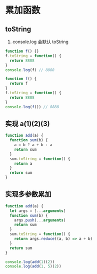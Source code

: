 # 累加函数

## toString

1. console.log 会默认 toString

```js
function f() {}
f.toString = function() {
  return 8888
}
console.log(f) // 8888
```

```js
function f() {
  return f
}
f.toString = function() {
  return 8888
}
console.log(f()) // 8888
```

## 实现 a(1)(2)(3)

```js
function add(a) {
  function sum(b) {
    a = b ? a + b : a
    return sum
  }
  sum.toString = function() {
    return a
  }
  return sum
}
```

## 实现多参数累加

```js
function add(a) {
  let args = [...arguments]
  function sum(b) {
    args.push(...arguments)
    return sum
  }
  sum.toString = function() {
    return args.reduce((a, b) => a + b)
  }
  return sum
}

console.log(add(1)(2))
console.log(add(1, 5)(2))
```
